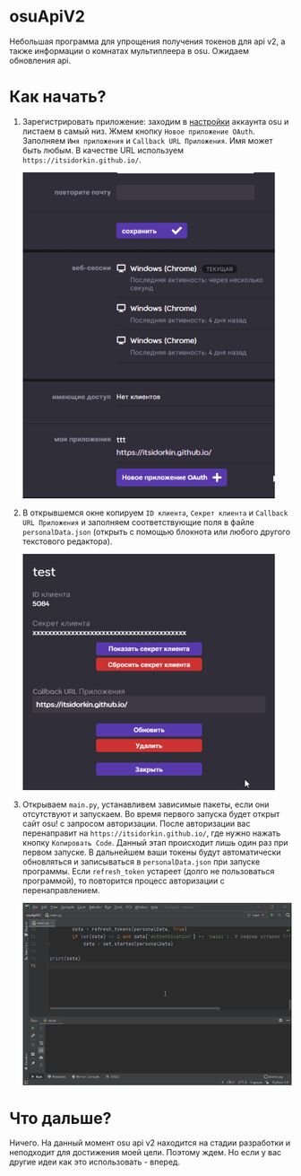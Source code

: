 # osuApiV2
 Небольшая программа для упрощения получения токенов для api v2, а также информации о комнатах мультиплеера в osu. Ожидаем обновления api.
# Как начать?
1. Зарегистрировать приложение: заходим в [настройки](https://osu.ppy.sh/home/account/edit) аккаунта osu и листаем в самый низ. Жмем кнопку `Новое приложение OAuth`. Заполняем `Имя приложения` и `Callback URL Приложения`. Имя может быть любым. В качестве URL используем `https://itsidorkin.github.io/`.

     <img src=readmeSrc/1.gif width=450>

2. В открывшемся окне копируем `ID клиента`, `Секрет клиента` и `Callback URL Приложения` и заполняем соответствующие поля в файле `personalData.json` (открыть с помощью блокнота или любого другого текстового редактора). 

    <img src=readmeSrc/2.gif width=450>

3. Открываем `main.py`, устанавливем зависимые пакеты, если они отсутствуют и запускаем. Во время первого запуска будет открыт сайт osu! c запросом авторизации. После авторизации вас перенаправит на `https://itsidorkin.github.io/`, где нужно нажать кнопку `Копировать Code`. Данный этап происходит лишь один раз при первом запуске. В дальнейшем ваши токены будут автоматически обновляться и записываться в `personalData.json` при запуске программы. Если `refresh_token` устареет (долго не пользоваться программой), то повторится процесс авторизации с перенаправлением.

    <img src=readmeSrc/3.gif width=800>

# Что дальше?
 Ничего. На данный момент osu api v2 находится на стадии разработки и неподходит для достижения моей цели. Поэтому ждем. Но если у вас другие идеи как это использовать - вперед.
